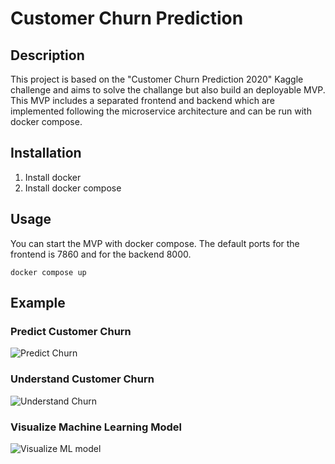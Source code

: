 # Customer Churn Prediction

## Description
This project is based on the "Customer Churn Prediction 2020" Kaggle challenge and aims to solve the challange but also build an deployable MVP. This MVP includes a separated frontend and backend which are implemented following the microservice architecture and can be run with docker compose.

## Installation
1. Install docker
2. Install docker compose

## Usage
You can start the MVP with docker compose. The default ports for the frontend is 7860 and for the backend 8000.

```docker compose up```

## Example
### Predict Customer Churn
![Predict Churn](images/predict_tab.png "Predict Customer Churn")

### Understand Customer Churn
![Understand Churn](images/feature_importance_tab.png "Understand what made customers churn")

### Visualize Machine Learning Model
![Visualize ML model](images/visualization_tab.png "Visualize ML model")